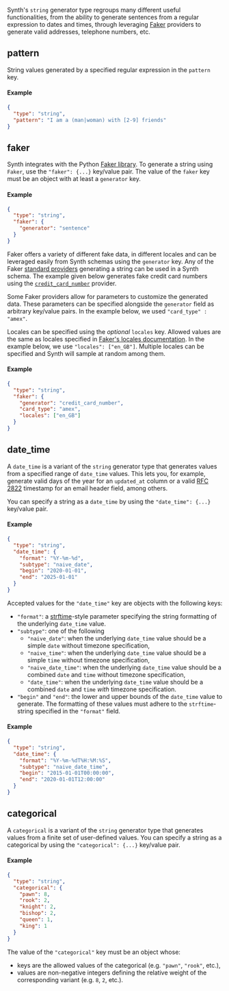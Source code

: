 Synth's `string` generator type regroups many different useful functionalities, from the ability to generate sentences
from a regular expression to dates and times, through leveraging [Faker][faker] providers to generate valid addresses,
telephone numbers, etc.

## pattern

String values generated by a specified regular expression in the `pattern` key.

#### Example

```json synth
{        
  "type": "string",
  "pattern": "I am a (man|woman) with [2-9] friends"
}
```

## faker

Synth integrates with the Python [Faker library][faker]. To generate a string using `Faker`, use the `"faker": {...}`
key/value pair. The value of the `faker` key must be an object with at least a `generator` key.

#### Example

```json synth
{
  "type": "string",
  "faker": {
    "generator": "sentence"
  }
}
```

Faker offers a variety of different fake data, in different locales and can be leveraged easily from Synth schemas using
the `generator` key. Any of the Faker [standard providers](https://faker.readthedocs.io/en/master/providers.html)
generating a string can be used in a Synth schema. The example given below generates fake credit card numbers using
the [`credit_card_number`](https://faker.readthedocs.io/en/master/providers/faker.providers.credit_card.html#faker.providers.credit_card.Provider.credit_card_number)
provider.

Some Faker providers allow for parameters to customize the generated data. These parameters can be specified alongside
the `generator` field as arbitrary key/value pairs. In the example below, we used `"card_type" : "amex"`.

Locales can be specified using the *optional* `locales` key. Allowed values are the same as locales specified
in [Faker's locales documentation](https://faker.readthedocs.io/en/master/locales.html). In the example below, we
use `"locales": ["en_GB"]`. Multiple locales can be specified and Synth will sample at random among them.

#### Example

```json synth
{
  "type": "string",
  "faker": {
    "generator": "credit_card_number",
    "card_type": "amex",
    "locales": ["en_GB"]
  }
}
```

## date_time

A `date_time` is a variant of the `string` generator type that generates values from a specified range of `date_time`
values. This lets you, for example, generate valid days of the year for an `updated_at` column or a
valid [RFC 2822](https://tools.ietf.org/html/rfc2822) timestamp for an email header field, among others.

You can specify a string as a `date_time` by using the `"date_time": {...}` key/value pair.

#### Example

```json synth
{
  "type": "string",
  "date_time": {
    "format": "%Y-%m-%d",
    "subtype": "naive_date",
    "begin": "2020-01-01",
    "end": "2025-01-01"
  }
}
```

Accepted values for the `"date_time"` key are objects with the following keys:

- `"format"`: a [strftime](https://docs.rs/chrono/0.4.19/chrono/format/strftime/index.html)-style parameter specifying
  the string formatting of the underlying `date_time`
  value.
- `"subtype"`: one of the following
    * `"naive_date"`: when the underlying `date_time` value should be a simple `date` without timezone specification,
    * `"naive_time"`: when the underlying `date_time` value should be a simple `time` without timezone specification,
    * `"naive_date_time"`: when the underlying `date_time` value should be a combined `date` and `time` without timezone
      specification,
    * `"date_time"`: when the underlying `date_time` value should be a combined `date` and `time` *with* timezone
      specification.
- `"begin"` and `"end"`: the lower and upper bounds of the `date_time` value to generate. The formatting of these values
  must adhere to the `strftime`-string specified in the `"format"` field.

#### Example

```json synth
{
  "type": "string",
  "date_time": {
    "format": "%Y-%m-%dT%H:%M:%S",
    "subtype": "naive_date_time",
    "begin": "2015-01-01T00:00:00",
    "end": "2020-01-01T12:00:00"
  }
}
```

## categorical

A `categorical` is a variant of the `string` generator type that generates values from a finite set of user-defined
values. You can specify a string as a categorical by using the `"categorical": {...}` key/value pair.

#### Example

```json synth
{
  "type": "string",
  "categorical": {
    "pawn": 8,
    "rook": 2,
    "knight": 2,
    "bishop": 2,
    "queen": 1,
    "king": 1
  }
}
```

The value of the `"categorical"` key must be an object whose:

- keys are the allowed values of the categorical (e.g. `"pawn"`, `"rook"`, etc.),
- values are non-negative integers defining the relative weight of the corresponding variant (e.g. `8`, `2`, etc.).

[faker]: https://faker.readthedocs.io/en/master/